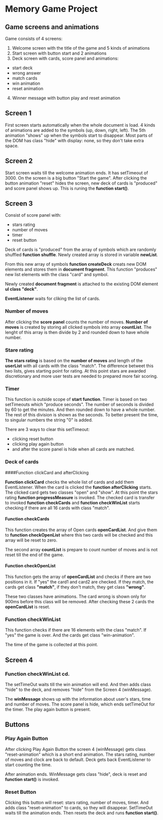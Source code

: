 # Memory Game Project

## Game screens and animations

Game consists of 4 screens:
1. Welcome screen with the title of the game and 5 kinds of animations
2. Start screen with button start and 2 animations
3. Deck screen with cards, score panel and animations:
  - start deck
  - wrong answer
  - match cards
  - win animation
  - reset animation
4. Winner message with button play and reset animation

## Screen 1

First screen starts automatically when the whole document is load.
4 kinds of animations are added to the symbols (up, down, right, left).
The 5th animation "shows" up when the symbols start to disappear.
Most parts of the DOM has class "hide" with display: none, so they don't take extra space. 

## Screen 2

Start screen waits till the welcome animation ends. 
It has setTimeout of 3000. On the screen is a big button "Start the game".
After clicking the button animation "reset" hides the screen, new deck of cards is "produced" and score panel shows up. This is runing the **function start()**.

## Screen 3

Consist of score panel with:
- stars rating
- number of moves
- timer
- reset button

Deck of cards is "produced" from the array of symbols which are randomly shuffled **function shuffle**. Newly created array is stored in variable **newList**. 

From this new array of symbols **function createDeck** creats new DOM elements and stores them in **document fragment**. This function "produces" new list elements with the class "card" and symbol.

Newly created **document fragment** is attached to the existing DOM element **ul class "deck"**.

**EventListener** waits for cliking the list of cards.

### Number of moves

After clicking the **score panel** counts the number of moves. **Number of moves** is created by storing all clicked symbols into array **countList**. The lenght of this array is then divide by 2 and rounded down to have whole number.

### Stare rating

**The stars rating** is based on the **number of moves** and length of the  **userList** with all cards with the class "match". The difference betweet this two lists, gives starting point for rating. At this point stars are awarded discretionary and more user tests are needed to prepared more fair scoring.

### Timer

This function is outside scope of **start function**. 
Timer is based on two setTimeouts which "produce seconds". The number of seconds is divided by 60 to get the minutes. And then rounded down to have a whole number. The rest of this division is shown as the seconds. To better present the time, to singular numbers the string "0" is added.

There are 3 ways to clear this setTimeout:
- clicking reset button
- clicking play again button
- and after the score panel is hide when all cards are matched.

### Deck of cards

####Function clickCard and afterClicking

**Function clickCard** checks the whole list of cards and add them EventListener. When the card is clicked the **function afterClicking** starts. The clicked card gets two classes "open" and "show". At this point the stars rating **function progressMeasure** is invoked. The checked card is transfer to invoked **function checkCards** and **function checkWinList** starts checking if there are all 16 cards with class "match".

#### Function checkCards

This function creates the array of Open cards **openCardList**. And give them to **function checkOpenList** where this two cards will be checked and this array will be reset to zero.

The second array **countList** is prepare to count number of moves and is not reset till the end of the game.

#### Function checkOpenList

This function gets the array of **openCardList** and checks if there are two positions in it. If "yes" the card1 and card2 are checked. If they match, the cards get class **"match"**, if they don't match, they get class **"wrong"**. 

These two classes have animations. The card wrong is shown only for 900ms before this class will be removed. After checking these 2 cards the **openCardList** is reset. 

### Function checkWinList

This function checks if there are 16 elements with the class "match". If "yes" the game is over. And the cards get class "win-animation". 

The time of the game is collected at this point.  

## Screen 4

### Function checkWinList cd.

The setTimeOut waits till the win animation will end. And then adds class "hide" to the deck, and removes "hide" from the Screen 4 (winMessage).

The **winMessage** shows up with the information about user's stars, time and number of moves. The score panel is hide, which ends setTimeOut for the timer. The play again button is present. 

## Buttons

### Play Again Button

After clicking Play Again Button the screen 4 (winMessage) gets class "reset-animation" which is a short end animation. The stars rating, number of moves and clock are back to default. Deck gets back EventListener to start counting the time. 

After animation ends. WinMessage gets class "hide", deck is reset and **function start()** is invoked.

### Reset Button

Clicking this button will reset: stars rating, number of moves, timer. And adds class "reset-animation" to cards, so they will disappear. SetTimeOut waits till the animation ends. Then resets the deck and runs **function start()**.
